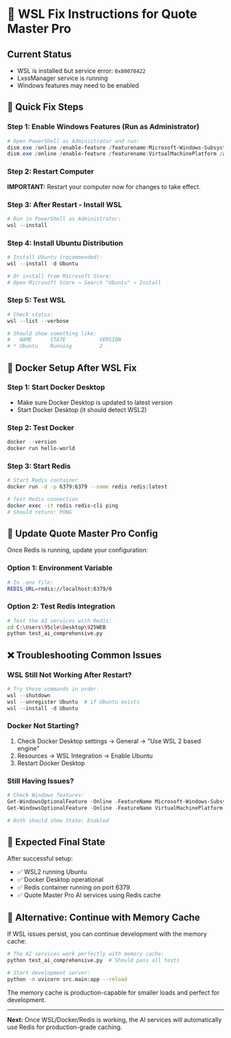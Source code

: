 # 🔧 WSL Fix Instructions for Quote Master Pro

## Current Status
- WSL is installed but service error: `0x80070422`  
- LxssManager service is running
- Windows features may need to be enabled

## 🚀 Quick Fix Steps

### Step 1: Enable Windows Features (Run as Administrator)
```powershell
# Open PowerShell as Administrator and run:
dism.exe /online /enable-feature /featurename:Microsoft-Windows-Subsystem-Linux /all /norestart
dism.exe /online /enable-feature /featurename:VirtualMachinePlatform /all /norestart
```

### Step 2: Restart Computer
**IMPORTANT:** Restart your computer now for changes to take effect.

### Step 3: After Restart - Install WSL
```powershell
# Run in PowerShell as Administrator:
wsl --install
```

### Step 4: Install Ubuntu Distribution
```powershell
# Install Ubuntu (recommended):
wsl --install -d Ubuntu

# Or install from Microsoft Store:
# Open Microsoft Store → Search "Ubuntu" → Install
```

### Step 5: Test WSL
```powershell
# Check status:
wsl --list --verbose

# Should show something like:
#   NAME      STATE           VERSION
# * Ubuntu    Running         2
```

## 🐳 Docker Setup After WSL Fix

### Step 1: Start Docker Desktop
- Make sure Docker Desktop is updated to latest version
- Start Docker Desktop (it should detect WSL2)

### Step 2: Test Docker
```powershell
docker --version
docker run hello-world
```

### Step 3: Start Redis
```bash
# Start Redis container
docker run -d -p 6379:6379 --name redis redis:latest

# Test Redis connection
docker exec -it redis redis-cli ping
# Should return: PONG
```

## 🔄 Update Quote Master Pro Config

Once Redis is running, update your configuration:

### Option 1: Environment Variable
```bash
# In .env file:
REDIS_URL=redis://localhost:6379/0
```

### Option 2: Test Redis Integration
```bash
# Test the AI services with Redis:
cd C:\Users\95cle\Desktop\925WEB
python test_ai_comprehensive.py
```

## ❌ Troubleshooting Common Issues

### WSL Still Not Working After Restart?
```powershell
# Try these commands in order:
wsl --shutdown
wsl --unregister Ubuntu  # if Ubuntu exists
wsl --install -d Ubuntu
```

### Docker Not Starting?
1. Check Docker Desktop settings → General → "Use WSL 2 based engine"
2. Resources → WSL Integration → Enable Ubuntu
3. Restart Docker Desktop

### Still Having Issues?
```powershell
# Check Windows features:
Get-WindowsOptionalFeature -Online -FeatureName Microsoft-Windows-Subsystem-Linux
Get-WindowsOptionalFeature -Online -FeatureName VirtualMachinePlatform

# Both should show State: Enabled
```

## 🎯 Expected Final State

After successful setup:
- ✅ WSL2 running Ubuntu
- ✅ Docker Desktop operational  
- ✅ Redis container running on port 6379
- ✅ Quote Master Pro AI services using Redis cache

## 💾 Alternative: Continue with Memory Cache

If WSL issues persist, you can continue development with the memory cache:
```bash
# The AI services work perfectly with memory cache:
python test_ai_comprehensive.py  # Should pass all tests

# Start development server:
python -m uvicorn src.main:app --reload
```

The memory cache is production-capable for smaller loads and perfect for development.

---
**Next:** Once WSL/Docker/Redis is working, the AI services will automatically use Redis for production-grade caching.
